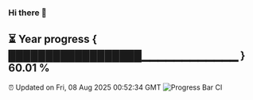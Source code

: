 ### Hi there 👋
⏳ Year progress { ██████████████████▁▁▁▁▁▁▁▁▁▁▁▁ } 60.01 %
---
⏰ Updated on Fri, 08 Aug 2025 00:52:34 GMT
![Progress Bar CI](https://github.com/Moyi321/Moyi321/workflows/Progress%20Bar%20CI/badge.svg)
